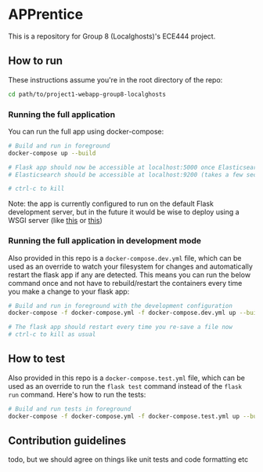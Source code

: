 # APPrentice

This is a repository for Group 8 (Localghosts)'s ECE444 project. 

## How to run

These instructions assume you're in the root directory of the repo:

```sh
cd path/to/project1-webapp-group8-localghosts
```

### Running the full application

You can run the full app using docker-compose:

```sh
# Build and run in foreground
docker-compose up --build

# Flask app should now be accessible at localhost:5000 once Elasticsearch is up
# Elasticsearch should be accessible at localhost:9200 (takes a few seconds to start up, please wait)

# ctrl-c to kill
```

Note: the app is currently configured to run on the default Flask development server, but in the future it would be wise to deploy using a WSGI server (like [this](https://github.com/tiangolo/uwsgi-nginx-flask-docker) or [this](https://github.com/tiangolo/meinheld-gunicorn-flask-docker))

### Running the full application in development mode

Also provided in this repo is a `docker-compose.dev.yml` file, which can be used as an override to watch your filesystem for changes and automatically restart the flask app if any are detected. This means you can run the below command once and not have to rebuild/restart the containers every time you make a change to your flask app:

```sh
# Build and run in foreground with the development configuration
docker-compose -f docker-compose.yml -f docker-compose.dev.yml up --build

# The flask app should restart every time you re-save a file now
# ctrl-c to kill as usual
```

## How to test

Also provided in this repo is a `docker-compose.test.yml` file, which can be used as an override to run the `flask test` command instead of the `flask run` command. Here's how to run the tests:

```sh
# Build and run tests in foreground
docker-compose -f docker-compose.yml -f docker-compose.test.yml up --build --exit-code-from app
```

## Contribution guidelines

todo, but we should agree on things like unit tests and code formatting etc